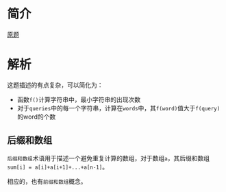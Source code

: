 # 简介

[原题](https://leetcode.cn/problems/compare-strings-by-frequency-of-the-smallest-character/)

# 解析

这题描述的有点复杂，可以简化为：

- 函数`f()`计算字符串中，最小字符串的出现次数
- 对于`queries`中的每一个字符串，计算在`words`中，其`f(word)`值大于`f(query)`的word的个数

## 后缀和数组

`后缀和数组`术语用于描述一个避免重复计算的数组，对于数组`a`，其后缀和数组`sum[i] = a[i]+a[i+1]+...+a[n-1]`。

相应的，也有`前缀和数组`概念。